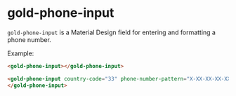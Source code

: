 # gold-phone-input

`gold-phone-input` is a Material Design field for entering and formatting a
phone number.

Example:

```html
<gold-phone-input></gold-phone-input>

<gold-phone-input country-code="33" phone-number-pattern="X-XX-XX-XX-XX">
</gold-phone-input>
```
